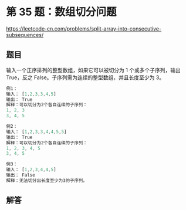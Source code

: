 # 第 35 题：数组切分问题

https://leetcode-cn.com/problems/split-array-into-consecutive-subsequences/

## 题目

输入一个正序排列的整型数组，如果它可以被切分为 1 个或多个子序列，输出 True，反之 False。子序列需为连续的整型数组，并且长度至少为 3。

```js
例1：
输入： [1,2,3,3,4,5]
输出： True
解释：可以切分为2个各自连续的子序列：
1, 2, 3
3, 4, 5

例2：
输入： [1,2,3,3,4,4,5,5]
输出： True
解释：可以切分为2个各自连续的子序列：
1, 2, 3, 4, 5
3, 4, 5

例3：
输入： [1,2,3,4,4,5]
输出： False
解释：无法切分出长度至少为3的子序列。
```

## 解答
